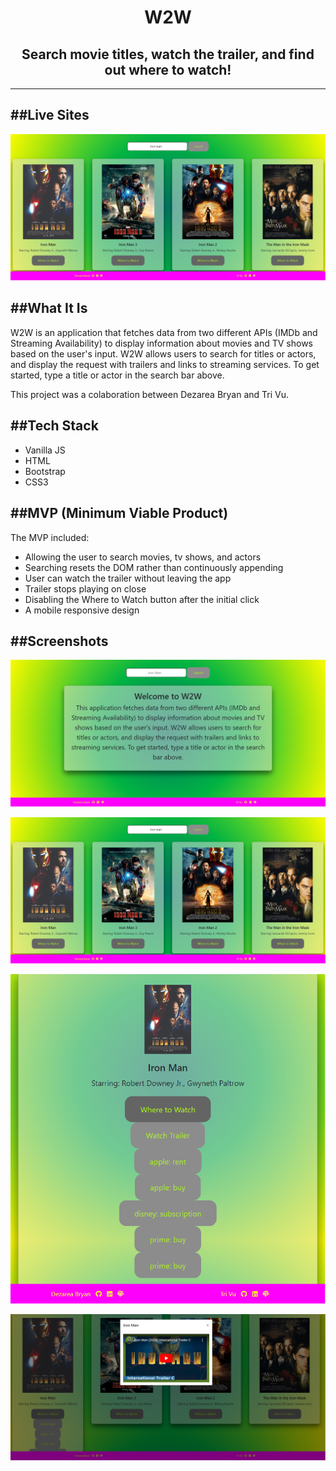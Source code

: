 <h1 align="center">W2W</h1>

<h2 align="center"> Search movie titles, watch the trailer, and find out where to watch! </h2>

---

##Live Sites 
---

<a alt="W2W" href="#deploy-link">
<img alt="w2w live site" src="./images/search-results-screenshot.png" />
</a>

##What It Is
---
W2W is an application that fetches data from two different APIs (IMDb and Streaming Availability) to display information about movies and TV shows based on the user's input. W2W allows users to search for titles or actors, and display the request with trailers and links to streaming services. To get started, type a title or actor in the search bar above.

This project was a colaboration between Dezarea Bryan and Tri Vu.

##Tech Stack
---
  * Vanilla JS
  * HTML
  * Bootstrap
  * CSS3

##MVP (Minimum Viable Product)
---  
The MVP included:
  * Allowing the user to search movies, tv shows, and actors
  * Searching resets the DOM rather than continuously appending
  * User can watch the trailer without leaving the app
  * Trailer stops playing on close
  * Disabling the Where to Watch button after the initial click
  * A mobile responsive design

##Screenshots
---

![Landing Page](./images/onload-screenshot.png)

![Search Result](./images/search-results-screenshot.png)

![Where to Watch](./images/where-to-watch-results-screenshot.png)

![Trailer](./images/trailer-screenshot.png)


